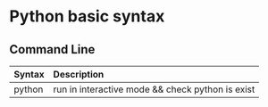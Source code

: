 # Python basic syntax

## Command Line
| Syntax | Description                                      |
|:-------|:-------------------------------------------------|
| python | run in interactive mode && check python is exist |